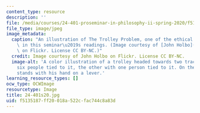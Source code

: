 ```yaml
---
content_type: resource
description: ''
file: /media/courses/24-401-proseminar-in-philosophy-ii-spring-2020/f5135187ff20018a522cfac744c8a83d_24-401s20.jpg
file_type: image/jpeg
image_metadata:
  caption: "An illustration of The Trolley Problem, one of the ethical dilemmas explored\
    \ in this seminar\u2019s readings. (Image courtesy of [John Holbo](https://www.flickr.com/photos/jholbo/5022382134/in/photolist-8DKUU6-HzUxin-8DP2eq-8DKUYH-bGug6-5fViWF-6P8NbN-5y95xY-nUSSt8-nAB2F3-7D7qUR-ymkKcB-ymfSE1-xFQ5pY-ymkJBP-ymkK4F-KMgsFh-yBTG8E-ymkJdx-xFQ5Lu-yDAPyn-xFQ5y5-XsUbQ7-XsUckq-XsUc8m-obzj9w-XsUE5C-5nBTX-hQy6j-7eoSjY-SQVDdU-2UKDbW)\
    \ on Flickr. License CC BY-NC.)"
  credit: Image courtesy of John Holbo on Flickr. License CC BY-NC.
  image-alt: 'A color illustration of a trolley headed towards two tracks: one with
    six people tied to it, the other with one person tied to it. On the side, a man
    stands with his hand on a lever.'
learning_resource_types: []
ocw_type: OCWImage
resourcetype: Image
title: 24-401s20.jpg
uid: f5135187-ff20-018a-522c-fac744c8a83d
---
```

